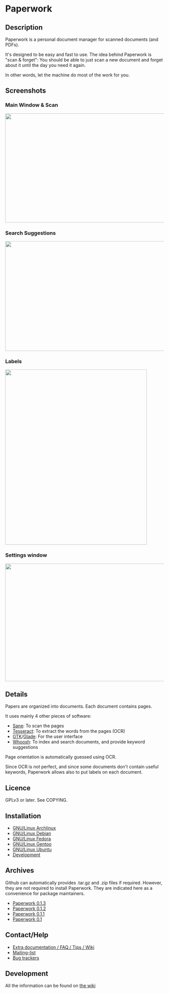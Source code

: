 # Paperwork


## Description

Paperwork is a personal document manager for scanned documents (and PDFs).

It's designed to be easy and fast to use. The idea behind Paperwork
is "scan & forget": You should be able to just scan a new document and
forget about it until the day you need it again.

In other words, let the machine do most of the work for you.


## Screenshots

### Main Window &amp; Scan

<a href="http://youtu.be/goEgIiq2Tuc">
  <img src="https://raw.github.com/jflesch/paperwork-screenshots/master/0.2/main_window.png" width="512" height="347" />
</a>

### Search Suggestions

<a href="https://raw.github.com/jflesch/paperwork-screenshots/master/0.2/suggestions.png">
  <img src="https://raw.github.com/jflesch/paperwork-screenshots/master/0.2/suggestions.png" width="512" height="349" />
</a>

### Labels

<a href="https://raw.github.com/jflesch/paperwork-screenshots/master/0.2/multiple_labels.png">
  <img src="https://raw.github.com/jflesch/paperwork-screenshots/master/0.2/multiple_labels.png" width="450" height="557" />
</a>

### Settings window

<a href="https://raw.github.com/jflesch/paperwork-screenshots/master/0.2/settings.png">
  <img src="https://raw.github.com/jflesch/paperwork-screenshots/master/0.2/settings.png" width="512" height="374" />
</a>


## Details

Papers are organized into documents. Each document contains pages.

It uses mainly 4 other pieces of software:

* [Sane](http://www.sane-project.org/): To scan the pages
* [Tesseract](http://code.google.com/p/tesseract-ocr/): To extract the words from the pages (OCR)
* [GTK](http://www.gtk.org/)/[Glade](https://glade.gnome.org/): For the user interface
* [Whoosh](https://pypi.python.org/pypi/Whoosh/): To index and search documents, and provide keyword suggestions

Page orientation is automatically guessed using OCR.

Since OCR is not perfect, and since some documents don't contain useful keywords, 
Paperwork allows also to put labels on each document.


## Licence

GPLv3 or later. See COPYING.


## Installation

* [GNU/Linux Archlinux](doc/install.archlinux.markdown)
* [GNU/Linux Debian](doc/install.debian.markdown)
* [GNU/Linux Fedora](doc/install.fedora.markdown)
* [GNU/Linux Gentoo](doc/install.gentoo.markdown)
* [GNU/Linux Ubuntu](doc/install.debian.markdown)
* [Development](doc/install.devel.markdown)


## Archives

Github can automatically provides .tar.gz and .zip files if required. However,
they are not required to install Paperwork. They are indicated here as a
convenience for package maintainers.

* [Paperwork 0.1.3](https://github.com/jflesch/paperwork/archive/0.1.3.tar.gz)
* [Paperwork 0.1.2](https://github.com/jflesch/paperwork/archive/0.1.2.tar.gz)
* [Paperwork 0.1.1](https://github.com/jflesch/paperwork/archive/0.1.1.tar.gz)
* [Paperwork 0.1](https://github.com/jflesch/paperwork/archive/0.1.tar.gz)


## Contact/Help

* [Extra documentation / FAQ / Tips / Wiki](https://github.com/jflesch/paperwork/wiki)
* [Mailing-list](https://github.com/jflesch/paperwork/wiki/Contact#mailing-list)
* [Bug trackers](https://github.com/jflesch/paperwork/wiki/Contact#bug-trackers)


## Development

All the information can be found on [the wiki](https://github.com/jflesch/paperwork/wiki#for-developers)
